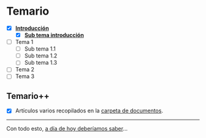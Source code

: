 # Temario

- [x] **[Introducción](00-00-introduccion.md)**
  - [x] **[Sub tema introducción](00-01-Algoritmos.md)**
- [ ] Tema 1
  - [ ] Sub tema 1.1
  - [ ] Sub tema 1.2
  - [ ] Sub tema 1.3
- [ ] Tema 2
- [ ] Tema 3

## Temario++

- [x] Artículos varios recopilados en la [carpeta de documentos](/documentos/README.md).

---

Con todo esto, [a día de hoy deberíamos saber](aDiaDeHoy.md)...
